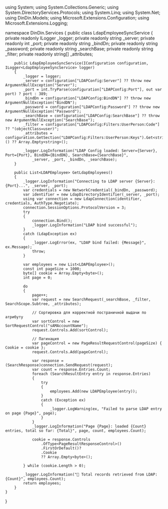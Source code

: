 using System;
using System.Collections.Generic;
using System.DirectoryServices.Protocols;
using System.Linq;
using System.Net;
using DinDin.Models;
using Microsoft.Extensions.Configuration;
using Microsoft.Extensions.Logging;

namespace DinDin.Services
{
    public class LdapEmployeeSyncService
    {
        private readonly ILogger<LdapEmployeeSyncService> _logger;
        private readonly string _server;
        private readonly int _port;
        private readonly string _bindDn;
        private readonly string _password;
        private readonly string _searchBase;
        private readonly string _filter;
        private readonly string[] _attributes;

        public LdapEmployeeSyncService(IConfiguration configuration, ILogger<LdapEmployeeSyncService> logger)
        {
            _logger = logger;
            _server = configuration["LDAPConfig:Server"] ?? throw new ArgumentNullException("Server");
            _port = int.TryParse(configuration["LDAPConfig:Port"], out var port) ? port : 389;
            _bindDn = configuration["LDAPConfig:BindDN"] ?? throw new ArgumentNullException("BindDN");
            _password = configuration["LDAPConfig:Password"] ?? throw new ArgumentNullException("Password");
            _searchBase = configuration["LDAPConfig:SearchBase"] ?? throw new ArgumentNullException("SearchBase");
            _filter = configuration["LDAPConfig:Filters:UserPerson:Code"] ?? "(objectClass=user)";
            _attributes = configuration.GetSection("LDAPConfig:Filters:UserPerson:Keys").Get<string[]>() ?? Array.Empty<string>();

            _logger.LogInformation("LDAP Config loaded: Server={Server}, Port={Port}, BindDN={BindDN}, SearchBase={SearchBase}",
                _server, _port, _bindDn, _searchBase);
        }

        public List<LDAPEmployee> GetLdapEmployees()
        {
            _logger.LogInformation("Connecting to LDAP server {Server}:{Port}...", _server, _port);
            var credentials = new NetworkCredential(_bindDn, _password);
            var identifier = new LdapDirectoryIdentifier(_server, _port);
            using var connection = new LdapConnection(identifier, credentials, AuthType.Negotiate);
            connection.SessionOptions.ProtocolVersion = 3;
            try
            {
                connection.Bind();
                _logger.LogInformation("LDAP bind successful");
            }
            catch (LdapException ex)
            {
                _logger.LogError(ex, "LDAP bind failed: {Message}", ex.Message);
                throw;
            }

            var employees = new List<LDAPEmployee>();
            const int pageSize = 1000;
            byte[] cookie = Array.Empty<byte>();
            int page = 0;

            do
            {
                page++;
                var request = new SearchRequest(_searchBase, _filter, SearchScope.Subtree, _attributes);

                // Сортировка для корректной постраничной выдачи по атрибуту
                var sortControl = new SortRequestControl("sAMAccountName");
                request.Controls.Add(sortControl);

                // Пагинация
                var pageControl = new PageResultRequestControl(pageSize) { Cookie = cookie };
                request.Controls.Add(pageControl);

                var response = (SearchResponse)connection.SendRequest(request);
                var count = response.Entries.Count;
                foreach (SearchResultEntry entry in response.Entries)
                {
                    try
                    {
                        employees.Add(new LDAPEmployee(entry));
                    }
                    catch (Exception ex)
                    {
                        _logger.LogWarning(ex, "Failed to parse LDAP entry on page {Page}", page);
                    }
                }
                _logger.LogInformation("Page {Page}: loaded {Count} entries, total so far: {Total}", page, count, employees.Count);

                cookie = response.Controls
                    .OfType<PageResultResponseControl>()
                    .FirstOrDefault()?
                    .Cookie
                    ?? Array.Empty<byte>();

            } while (cookie.Length > 0);

            _logger.LogInformation("🎯 Total records retrieved from LDAP: {Count}", employees.Count);
            return employees;
        }
    }
}
